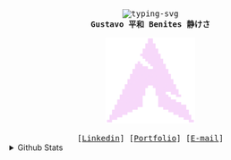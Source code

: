 <div align="justify">

  <p align="center">
    <samp>
      <br>
      <img
        src="https://readme-typing-svg.demolab.com?font=Iosevka&duration=4500&pause=2&color=FBD6FF&center=true&vCenter=true&width=435&lines=Hi+there!;I'm+S4v!0r%2C+a+student.;I+like+Linux+and+minimalistic+code.;By+the+way%2C+I+adore+cats."
        alt="typing-svg">
      <br>
      <b>
        Gustavo 平和 Benites 静けさ
      </b>
    </samp>
  </p>
  <p align="right"></p>

  <p align="center">
    <img src="pixarch.png" alt="imagen" width="160">
  </p>
  <div align="center">
    <samp>
      [<a href="https://www.linkedin.com/in/egusbepe/">Linkedin</a>]
      [<a href="https://portfolio-gbp.vercel.app/">Portfolio</a>]
      [<a href="mailto:gbp17@outlook.com">E-mail</a>]
    </samp>
  </div>
</div>

<details><summary> Github Stats </summary><div align="center"><img src="https://github-readme-stats.vercel.app/api/top-langs?username=S4vi0r17&locale=en&hide_title=true&layout=compact&card_width=320&langs_count=8&theme=default&hide_border=true&order=2" height="150" alt="languages graph"  /></div></details>
